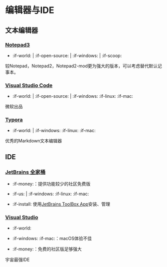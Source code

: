 # 编辑器与IDE

## 文本编辑器

### [Notepad3](https://github.com/rizonesoft/Notepad3)

- :if-world:  | :if-open-source: | :if-windows: | :if-scoop:

较Notepad，Notepad2，Notepad2-mod更为强大的版本，可以考虑替代默认记事本。

### [Visual Studio Code](https://code.visualstudio.com/)

- :if-world:  | :if-open-source: | :if-windows: :if-linux: :if-mac:

微软出品

### [Typora](https://typora.io/)

- :if-world:  | :if-windows: :if-linux: :if-mac:

优秀的Markdown文本编辑器

## IDE

### [JetBrains 全家桶](https://www.jetbrains.com/)

- :if-money:：提供功能较少的社区免费版

- :if-us: | :if-windows: :if-linux: :if-mac:
- :if-install: 使用[JetBrains ToolBox App](https://www.jetbrains.com/toolbox-app/)安装、管理

### [Visual Studio](https://www.visualstudio.com/)

- :if-world:
- :if-windows: :if-mac:：macOS体验不佳

- :if-money:：免费的社区版足够强大

宇宙最强IDE